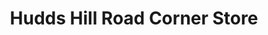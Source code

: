 ---
title: "Hudds Hill Road Corner Store"
url: /bristol/hudds-hill-road-corner-store/
shop: Lebensmittel
---